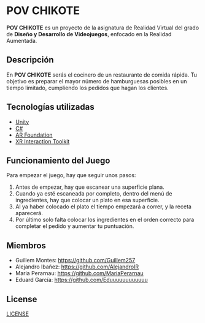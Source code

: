 # POV CHIKOTE

**POV CHIKOTE** es un proyecto de la asignatura de Realidad Virtual del grado de **Diseño y Desarrollo de Videojuegos**, enfocado en la Realidad Aumentada.

## Descripción

En **POV CHIKOTE** serás el cocinero de un restaurante de comida rápida. Tu objetivo es preparar el mayor número de hamburguesas posibles en un tiempo limitado, cumpliendo los pedidos que hagan los clientes.

## Tecnologías utilizadas
- [Unity](https://unity.com/)
- [C#](https://learn.microsoft.com/en-us/dotnet/csharp/)
- [AR Foundation](https://docs.unity3d.com/Packages/com.unity.xr.arfoundation@5.0/manual/index.html)
- [XR Interaction Toolkit](https://docs.unity3d.com/Packages/com.unity.xr.interaction.toolkit@2.0/manual/index.html)

## Funcionamiento del Juego

Para empezar el juego, hay que seguir unos pasos:
1. Antes de empezar, hay que escanear una superficie plana.
2. Cuando ya esté escaneada por completo, dentro del menú de ingredientes, hay que colocar un plato en esa superficie.
3. Al ya haber colocado el plato el tiempo empezará a correr, y la receta aparecerá.
4. Por último solo falta colocar los ingredientes en el orden correcto para completar el pedido y aumentar tu puntuación.

## Miembros
- Guillem Montes: https://github.com/Guillem257
- Alejandro Ibañez: https://github.com/AlejandroIR
- Maria Perarnau: https://github.com/MariaPerarnau
- Eduard García: https://github.com/Eduuuuuuuuuuuu

## License

[LICENSE](https://github.com/AlejandroIR/Practica-1---Prototip-Unity-AR-Foundation-/blob/main/LICENSE)


